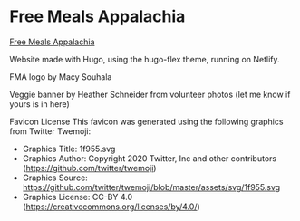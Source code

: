 # Free Meals Appalachia

[Free Meals Appalachia](https://freemealsappalachia.org)

Website made with Hugo, using the hugo-flex theme, running on Netlify.

FMA logo by Macy Souhala

Veggie banner by Heather Schneider from volunteer photos (let me know if yours is in here)

Favicon License
This favicon was generated using the following graphics from Twitter Twemoji:

- Graphics Title: 1f955.svg
- Graphics Author: Copyright 2020 Twitter, Inc and other contributors (https://github.com/twitter/twemoji)
- Graphics Source: https://github.com/twitter/twemoji/blob/master/assets/svg/1f955.svg
- Graphics License: CC-BY 4.0 (https://creativecommons.org/licenses/by/4.0/)
